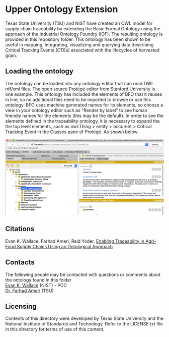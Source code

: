 # Upper Ontology Extension
Texas State University (TSU) and NIST have created an OWL model for supply chain traceability by extending the Basic Formal Ontology using the approach of the Industrial Ontology Foundry (IOF). The resulting ontology is provided in this repository folder. This ontology has been shown to be useful in mapping, integrating, visualizing and querying data describing Critical Tracking Events (CTEs) associated with the lifecycles of harvested grain.
## Loading the ontology
The ontology can be loaded into any ontology editor that can read OWL rdf/xml files.  The open source [Protégé](https://protege.stanford.edu) editor from Stanford University is one example.  This ontology has included the elements of BFO that it reuses in line, so no additional files need to be imported to browse or use this ontology. BFO uses machine generated names for its elements, so choose a view in your ontology editor such as "Render by label" to see human friendly names for the elements (this may be the default). In order to see the elements defined in the traceability ontology, it is necessary to expand the the top level elements, such as owl:Thing > entity > occurent > Critical Tracking Event in the Classes pane of Protégé.   As shown below

![Protege example](./ExpandedClassesEg4txt-ont.png)

## Citations
Evan K. Wallace, Farhad Ameri, Reid Yoder. [Enabling Traceability in Agri-Food Supply Chains Using an Ontological Approach](https://doi.org/10.1115/DETC2020-22672)

## Contacts
The following people may be contacted with questions or comments about the ontology found in this folder  
[Evan K. Wallace](https://www.nist.gov/people/evan-k-wallace) (NIST) - POC   
[Dr. Farhad Ameri](https://faculty.txstate.edu/profile/1922434) (TSU)  

## Licensing
Contents of this directory were developed by Texas State University and the National Institute of Standards and Technology. Refer to the LICENSE.txt file in this directory for terms of use of this content.
